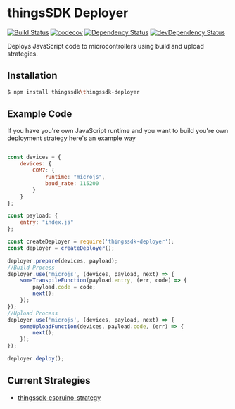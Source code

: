 # thingsSDK Deployer

[![Build Status](https://travis-ci.org/thingsSDK/thingssdk-deployer.svg?branch=master)](https://travis-ci.org/thingsSDK/thingssdk-deployer)
[![codecov](https://codecov.io/gh/thingsSDK/thingssdk-deployer/branch/master/graph/badge.svg)](https://codecov.io/gh/thingsSDK/thingssdk-deployer)
[![Dependency Status](https://david-dm.org/thingssdk/thingssdk-deployer.svg)](https://david-dm.org/thingssdk/thingssdk-deployer)
[![devDependency Status](https://david-dm.org/thingssdk/thingssdk-deployer/dev-status.svg)](https://david-dm.org/thingssdk/thingssdk-deployer#info=devDependencies)


Deploys JavaScript code to microcontrollers using build and upload strategies.

## Installation

```bash
$ npm install thingssdk\thingssdk-deployer
```

## Example Code

If you have you're own JavaScript runtime and you want to build you're own deployment strategy here's an example way

```javascript

const devices = {
    devices: {
        COM7: {
            runtime: "microjs",
            baud_rate: 115200
        }
    }
};

const payload: {
    entry: "index.js"
};

const createDeployer = require('thingssdk-deployer');
const deployer = createDeployer();

deployer.prepare(devices, payload);
//Build Process
deployer.use('microjs', (devices, payload, next) => {
    someTranspileFunction(payload.entry, (err, code) => {
        payload.code = code;
        next();
    });
});
//Upload Process
deployer.use('microjs', (devices, payload, next) => {
    someUploadFunction(devices, payload.code, (err) => {
        next();
    });
});

deployer.deploy();

```

## Current Strategies

* [thingssdk-espruino-strategy](https://github.com/thingsSDK/thingssdk-espruino-strategy)
